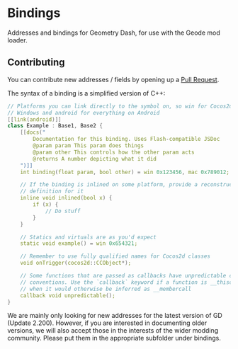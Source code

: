# Bindings

Addresses and bindings for Geometry Dash, for use with the Geode mod loader.

## Contributing

You can contribute new addresses / fields by opening up a [Pull Request](https://github.com/geode-sdk/bindings/pull).

The syntax of a binding is a simplified version of C++:
```cpp
// Platforms you can link directly to the symbol on, so win for Cocos2d on 
// Windows and android for everything on Android
[[link(android)]]
class Example : Base1, Base2 {
    [[docs("
        Documentation for this binding. Uses Flash-compatible JSDoc
        @param param This param does things
        @param other This controls how the other param acts
        @returns A number depicting what it did
    ")]]
    int binding(float param, bool other) = win 0x123456, mac 0x789012;

    // If the binding is inlined on some platform, provide a reconstructed 
    // definition for it
    inline void inlined(bool x) {
        if (x) {
            // Do stuff
        }
    }

    // Statics and virtuals are as you'd expect
    static void example() = win 0x654321;

    // Remember to use fully qualified names for Cocos2d classes
    void onTrigger(cocos2d::CCObject*);

    // Some functions that are passed as callbacks have unpredictable calling 
    // conventions. Use the `callback` keyword if a function is __thiscall 
    // when it would otherwise be inferred as __membercall
    callback void unpredictable();
}
```

We are mainly only looking for new addresses for the latest version of GD (Update 2.200). However, if you are interested in documenting older versions, we will also accept those in the interests of the wider modding community. Please put them in the appropriate subfolder under bindings.


